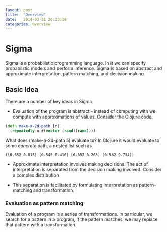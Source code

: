 ```yaml
---
layout: post
title:  "Overview"
date:   2014-03-31 20:30:18
categories: Overview
---
```


# Sigma #

Sigma is a probabilistic programming language.
In it we can specify probabilstic models and perform inference.
Sigma is based on abstract and approximate interpretation, pattern matching, and decision making.

## Basic Idea ##
There are a number of key ideas in Sigma

- Evaluation of the program is abstract - instead of computing with we compute with approximations of values. Consider the Clojure code:
```Clojure
(defn make-a-2d-path [n]
  (repeatedly n #(vector (rand)(rand))))
```

What does (make-a-2d-path 5) evaluate to? In Clojure it would evaluate to some _concrete_ path, a nested list such as
```
([0.652 0.815] [0.545 0.416] [0.852 0.263] [0.562 0.734])
```

- Approximate interpretation involves making decisions.  The act of interpretation is separated from the decision making involved.
Consider a complex distribution

- This separation is facilitated by formulating interpretation as pattern-matching and transformation.

### Evaluation as pattern matching
Evaluation of a program is a series of transformations.
In particular, we search for a pattern in a program, if the pattern matches, we may replace that pattern with a transformation.

